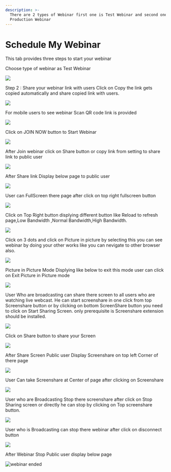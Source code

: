 ```yaml
---
description: >-
  There are 2 types of Webinar first one is Test Webinar and second one is
  Production Webinar
---
```


# Schedule My Webinar

This tab provides three steps to start your webinar

Choose type of webinar as Test Webinar

![](../.gitbook/assets/image%20%2870%29.png)



Step 2 : Share your webinar link with users Click on Copy the link gets copied automatically and share copied link with users.

![](../.gitbook/assets/image%20%2846%29.png)

For mobile users to see webinar Scan QR code link is provided

![](../.gitbook/assets/image%20%28275%29.png)

Click on JOIN NOW button to Start Webinar

![](../.gitbook/assets/image%20%28100%29.png)

After Join webinar click on Share button or copy link from setting to share link to public user

![](../.gitbook/assets/image%20%28159%29.png)

After Share link Display below page to public user

![](../.gitbook/assets/image%20%2899%29.png)

User can FullScreen there page after click on top right fullscreen button

![](../.gitbook/assets/image%20%285%29.png)

  
Click on Top Right button displying different button like Reload to refresh page,Low Bandwidth ,Normal Bandwidth,High Bandwidth.

![](../.gitbook/assets/image%20%28212%29.png)

Click on  3 dots and click on Picture in picture by selecting this you can see webinar by doing your other works like you can nevigate to other browser also.

![](../.gitbook/assets/image%20%28112%29.png)

Picture in Picture Mode Displying like below to exit this mode user can click on Exit Picture in Picture mode

![](../.gitbook/assets/image%20%28206%29.png)

User Who are broadcasting can share there screen to all users who are watching live webcast. He can start screenshare in one click from top Screenshare button or by clicking on bottom ScreenShare button you need to click on Start Sharing Screen. only prerequisite is Screenshare extension should be installed.

![](../.gitbook/assets/image%20%28189%29.png)

Click on Share button to share your Screen

![](../.gitbook/assets/image%20%28144%29.png)

After Share Screen Public user Display Screenshare on top left Corner of there page 

![](../.gitbook/assets/image%20%2874%29.png)

User Can take Screenshare at Center of page after clicking on Screenshare 

![](../.gitbook/assets/image%20%28109%29.png)

User who are Broadcasting Stop there screenshare after click on Stop Sharing screen or directly he can stop by clicking on Top screenshare button.

![](../.gitbook/assets/image%20%284%29.png)

User who is Broadcasting can stop there webinar after click on disconnect button

![](../.gitbook/assets/image%20%2864%29.png)

After Webinar Stop Public user display below page

![webinar ended](../.gitbook/assets/image%20%28219%29.png)










